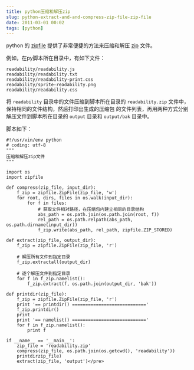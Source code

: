 ```yaml
---
title: python压缩和解压zip
slug: python-extract-and-and-compress-zip-file-zip-file
date: 2011-03-01 00:02
tags: [python]
---
```


python 的 [zipfile][1] 提供了非常便捷的方法来压缩和解压 [zip][2] 文件。

例如，在py脚本所在目录中，有如下文件：

    readability/readability.js
    readability/readability.txt
    readability/readability-print.css
    readability/sprite-readability.png
    readability/readability.css

将 `readability` 目录中的文件压缩到脚本所在目录的 `readability.zip` 文件中，保持相同的文件结构，然后打印出生成的压缩包
的文件列表，再用两种方式分别解压文件到脚本所在目录的 `output` 目录和 `output/bak` 目录中。

脚本如下：

    #!/usr/vin/env python
    # coding: utf-8
    """
    压缩和解压zip文件
    """

    import os
    import zipfile

    def compress(zip_file, input_dir):
        f_zip = zipfile.ZipFile(zip_file, 'w')
        for root, dirs, files in os.walk(input_dir):
            for f in files:
                # 获取文件相对路径，在压缩包内建立相同的目录结构
                abs_path = os.path.join(os.path.join(root, f))
                rel_path = os.path.relpath(abs_path, os.path.dirname(input_dir))
                f_zip.write(abs_path, rel_path, zipfile.ZIP_STORED)

    def extract(zip_file, output_dir):
        f_zip = zipfile.ZipFile(zip_file, 'r')

        # 解压所有文件到指定目录
        f_zip.extractall(output_dir)

        # 逐个解压文件到指定目录
        for f in f_zip.namelist():
            f_zip.extract(f, os.path.join(output_dir, 'bak'))

    def printdir(zip_file):
        f_zip = zipfile.ZipFile(zip_file, 'r')
        print '== printdir() ============================'
        f_zip.printdir()
        print
        print '== namelist() ============================'
        for f in f_zip.namelist():
            print f

    if __name__ == '__main__':
        zip_file = 'readability.zip'
        compress(zip_file, os.path.join(os.getcwd(), 'readability'))
        printdirzip_file)
        extract(zip_file, 'output')</pre>

[1]: http://docs.python.org/library/zipfile
[2]: http://en.wikipedia.org/wiki/ZIP_(file_format)
